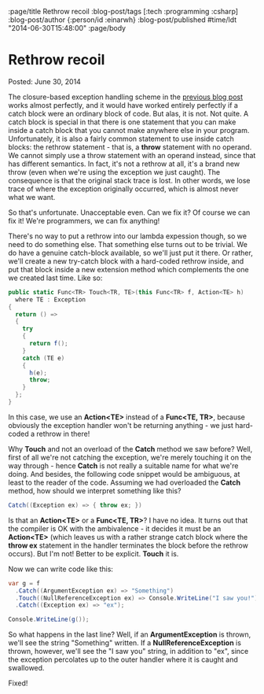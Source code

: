 :page/title Rethrow recoil
:blog-post/tags [:tech :programming :csharp]
:blog-post/author {:person/id :einarwh}
:blog-post/published #time/ldt "2014-06-30T15:48:00"
:page/body

# Rethrow recoil

Posted: June 30, 2014

The closure-based exception handling scheme in the [previous blog post](/blog-posts/linq-to-exceptions/) works almost perfectly, and it would have worked entirely perfectly if a catch block were an ordinary block of code. But alas, it is not. Not quite. A catch block is special in that there is one statement that you can make inside a catch block that you cannot make anywhere else in your program. Unfortunately, it is also a fairly common statement to use inside catch blocks: the rethrow statement - that is, a **throw** statement with no operand. We cannot simply use a throw statement with an operand instead, since that has different semantics. In fact, it's not a rethrow at all, it's a brand new throw (even when we're using the exception we just caught). The consequence is that the original stack trace is lost. In other words, we lose trace of where the exception originally occurred, which is almost never what we want.

So that's unfortunate. Unacceptable even. Can we fix it? Of course we can fix it! We're programmers, we can fix anything!

There's no way to put a rethrow into our lambda expession though, so we need to do something else. That something else turns out to be trivial. We do have a genuine catch-block available, so we'll just put it there. Or rather, we'll create a new try-catch block with a hard-coded rethrow inside, and put that block inside a new extension method which complements the one we created last time. Like so:

```csharp
public static Func<TR> Touch<TR, TE>(this Func<TR> f, Action<TE> h)
  where TE : Exception
{
  return () =>
  {
    try
    {
      return f();
    }
    catch (TE e)
    {
      h(e);
      throw;
    }
  };
}
```

In this case, we use an **Action&lt;TE&gt;** instead of a **Func&lt;TE, TR&gt;**, because obviously the exception handler won't be returning anything - we just hard-coded a rethrow in there!

Why **Touch** and not an overload of the **Catch** method we saw before? Well, first of all we're not catching the exception, we're merely touching it on the way through - hence **Catch** is not really a suitable name for what we're doing. And besides, the following code snippet would be ambiguous, at least to the reader of the code. Assuming we had overloaded the **Catch** method, how should we interpret something like this?

```csharp
Catch((Exception ex) => { throw ex; })
```

Is that an **Action&lt;TE&gt;** or a **Func&lt;TE, TR&gt;**? I have no idea. It turns out that the compiler is OK with the ambivalence - it decides it must be an **Action&lt;TE&gt;** (which leaves us with a rather strange catch block where the **throw ex** statement in the handler terminates the block before the rethrow occurs). But I'm not! Better to be explicit. **Touch** it is.

Now we can write code like this:

```csharp
var g = f
  .Catch((ArgumentException ex) => "Something")
  .Touch((NullReferenceException ex) => Console.WriteLine("I saw you!"))
  .Catch((Exception ex) => "ex");

Console.WriteLine(g());
```

So what happens in the last line? Well, if an **ArgumentException** is thrown, we'll see the string "Something" written. If a **NullReferenceException** is thrown, however, we'll see the "I saw you" string, in addition to "ex", since the exception percolates up to the outer handler where it is caught and swallowed.

Fixed!
